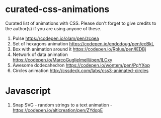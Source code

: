 # curated-css-animations
Curated list of animations with CSS. Please don't forget to give credits to the author(s) if you are using anyone of these.  


1. Pulse https://codepen.io/olam/pen/zcqea
2. Set of hexagons animation https://codepen.io/endodoug/pen/ecBkL
3. Box with animation around it https://codepen.io/Rplus/pen/lEDBj
4. Network of data animation https://codepen.io/MarcoGuglielmelli/pen/lLCxy
5. Awesome dodecahedron https://codepen.io/wontem/pen/PqYXop
6. Circles animation http://cssdeck.com/labs/css3-animated-circles


# Javascript 

1. Snap SVG - random strings to a text animation - https://codepen.io/alticreation/pen/ZYdopE
